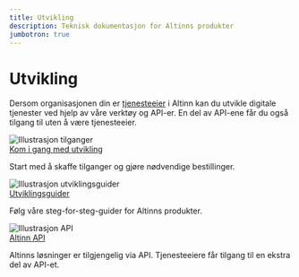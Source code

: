 ```yaml
---
title: Utvikling
description: Teknisk dokumentasjon for Altinns produkter
jumbotron: true
---
```


# Utvikling

<p class="a-leadText">Dersom organisasjonen din er <a href="https://www.altinndigital.no/kom-i-gang/">tjenesteeier</a> i Altinn kan du utvikle digitale tjenester ved hjelp av våre verktøy og API-er. En del av API-ene får du også tilgang til uten å være tjenesteeier. </p>

<div class="a-card a-cardImage mt-3 mb-3">
  <img src="/docs/images/tilganger.svg" alt="Illustrasjon tilganger">
  <div class="a-cardImage-text">
    <a href="/docs/kom-i-gang-med-utvikling/" class="a-linkFeatured ">
      Kom i gang med utvikling
      <i class="ai ai-sm ai-nw ai-nw-right ai-arrowright"></i>
    </a>
    <p class="pt-1">Start med å skaffe tilganger og gjøre nødvendige bestillinger.</p>
  </div>
</div>

<div class="a-card a-cardImage mt-3 mb-3">
  <img src="/docs/images/utviklingsguider.svg" alt="Illustrasjon utviklingsguider">
  <div class="a-cardImage-text">
    <a href="/docs/utviklingsguider/" class="a-linkFeatured">
      Utviklingsguider
      <i class="ai ai-sm ai-nw ai-nw-right ai-arrowright"></i>
    </a>
    <p class="pt-1">Følg våre steg-for-steg-guider for Altinns produkter.</p>
  </div>
</div>

<div class="a-card a-cardImage mt-3 mb-3">
  <img src="/docs/images/api.svg" alt="Illustrasjon API">
  <div class="a-cardImage-text">
    <a href="/docs/api/" class="a-linkFeatured">
      Altinn API
      <i class="ai ai-sm ai-nw ai-nw-right ai-arrowright"></i>
    </a>
    <p class="pt-1">Altinns løsninger er tilgjengelig via API. Tjenesteeiere får tilgang til en ekstra del av API-et.</p>
  </div>
</div>
